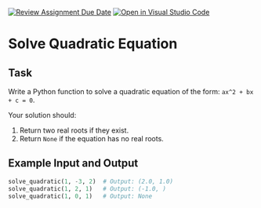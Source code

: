 [![Review Assignment Due Date](https://classroom.github.com/assets/deadline-readme-button-22041afd0340ce965d47ae6ef1cefeee28c7c493a6346c4f15d667ab976d596c.svg)](https://classroom.github.com/a/lIVxWXz9)
[![Open in Visual Studio Code](https://classroom.github.com/assets/open-in-vscode-2e0aaae1b6195c2367325f4f02e2d04e9abb55f0b24a779b69b11b9e10269abc.svg)](https://classroom.github.com/online_ide?assignment_repo_id=17672597&assignment_repo_type=AssignmentRepo)
# Solve Quadratic Equation

## Task
Write a Python function to solve a quadratic equation of the form:
`ax^2 + bx + c = 0`.

Your solution should:
1. Return two real roots if they exist.
2. Return `None` if the equation has no real roots.

## Example Input and Output
```python
solve_quadratic(1, -3, 2)  # Output: (2.0, 1.0)
solve_quadratic(1, 2, 1)   # Output: (-1.0, )
solve_quadratic(1, 0, 1)   # Output: None
